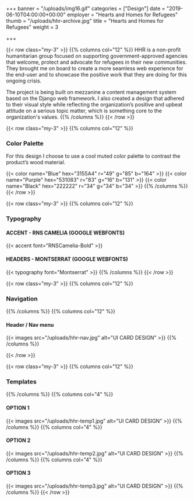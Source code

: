 +++
banner = "/uploads/img16.gif"
categories = ["Design"]
date = "2019-06-10T04:00:00+00:00"
employer = "Hearts and Homes for Refugees"
thumb = "/uploads/hhr-archive.jpg"
title = "Hearts and Homes for Refugees"
weight = 3

+++

{{< row class="my-3" >}}
{{% columns col="12" %}}
HHR is a non-profit humanitarian group focused on supporting government-approved agencies that welcome, protect and advocate for refugees in their new communities. They brought me on board to create a more seamless web experience for the end-user and to showcase the positive work that they are doing for this ongoing crisis.

The project is being built on mezzanine a content management system based on the Django web framework. I also created a design that adhered to their visual style while reflecting the organization’s positive and upbeat attitude on a serious topic matter, which is something core to the organization's values.
{{% /columns %}}
{{< /row >}}

<!-- New Section -->

{{< row class="my-3" >}}
{{% columns col="12" %}}

### Color Palette

For this design I choose to use a cool muted color palette to contrast the product’s wood material.

{{< color name="Blue" hex="3155A4" r="49" g="85" b="164" >}}
{{< color name="Purple" hex="531083" r="83" g="16" b="131" >}}
{{< color name="Black" hex="222222" r="34" g="34" b="34" >}}
{{% /columns %}}
{{< /row >}}

<!-- New Section -->

{{< row class="my-3" >}}
{{% columns col="12" %}}

### Typography

#### ACCENT - RNS CAMELIA (GOOGLE WEBFONTS)

{{< accent font="RNSCamelia-Bold" >}}

#### HEADERS - MONTSERRAT (GOOGLE WEBFONTS)

{{< typography font="Montserrat" >}}
{{% /columns %}}
{{< /row >}}

<!-- New Section -->

{{< row class="my-3" >}}
{{% columns col="12" %}}

### Navigation

{{% /columns %}}
{{% columns col="12" %}}

#### Header / Nav menu

{{< images src="/uploads/hhr-nav.jpg" alt="UI CARD DESIGN" >}}
{{% /columns %}}

{{< /row >}}

<!-- New Section -->

{{< row class="my-3" >}}
{{% columns col="12" %}}

### Templates

{{% /columns %}}
{{% columns col="4" %}}

#### OPTION 1

{{< images src="/uploads/hhr-temp1.jpg" alt="UI CARD DESIGN" >}}
{{% /columns %}}
{{% columns col="4" %}}

#### OPTION 2

{{< images src="/uploads/hhr-temp2.jpg" alt="UI CARD DESIGN" >}}
{{% /columns %}}
{{% columns col="4" %}}

#### OPTION 3

{{< images src="/uploads/hhr-temp3.jpg" alt="UI CARD DESIGN" >}}
{{% /columns %}}
{{< /row >}}
